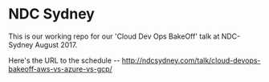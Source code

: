 # NDC Sydney

This is our working repo for our 'Cloud Dev Ops BakeOff' talk at NDC-Sydney August 2017.

Here's the URL to the schedule -- http://ndcsydney.com/talk/cloud-devops-bakeoff-aws-vs-azure-vs-gcp/
